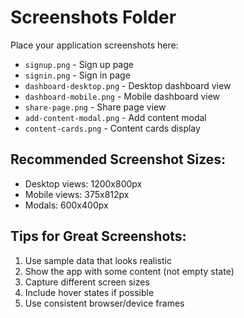# Screenshots Folder

Place your application screenshots here:

- `signup.png` - Sign up page
- `signin.png` - Sign in page  
- `dashboard-desktop.png` - Desktop dashboard view
- `dashboard-mobile.png` - Mobile dashboard view
- `share-page.png` - Share page view
- `add-content-modal.png` - Add content modal
- `content-cards.png` - Content cards display

## Recommended Screenshot Sizes:
- Desktop views: 1200x800px
- Mobile views: 375x812px  
- Modals: 600x400px

## Tips for Great Screenshots:
1. Use sample data that looks realistic
2. Show the app with some content (not empty state)
3. Capture different screen sizes
4. Include hover states if possible
5. Use consistent browser/device frames